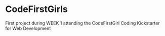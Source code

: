 # CodeFirstGirls

First project during WEEK 1 attending the CodeFirstGirl Coding Kickstarter for Web Development
